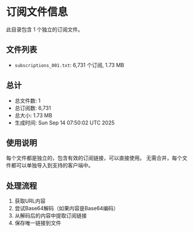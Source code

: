 # 订阅文件信息

此目录包含 1 个独立的订阅文件。

## 文件列表

- `subscriptions_001.txt`: 6,731 个订阅, 1.73 MB

## 总计
- 总文件数: 1
- 总订阅数: 6,731
- 总大小: 1.73 MB
- 生成时间: Sun Sep 14 07:50:02 UTC 2025

## 使用说明
每个文件都是独立的，包含有效的订阅链接，可以直接使用。
无需合并，每个文件都可以单独导入到支持的客户端中。

## 处理流程
1. 获取URL内容
2. 尝试Base64解码（如果内容是Base64编码）
3. 从解码后的内容中提取订阅链接
4. 保存唯一链接到文件
